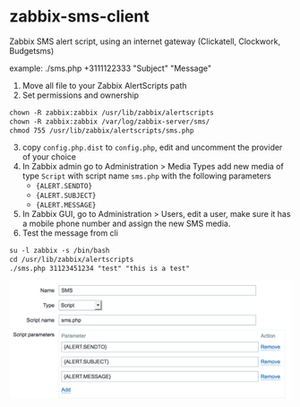 zabbix-sms-client
=================

Zabbix SMS alert script, using an internet gateway (Clickatell, Clockwork, Budgetsms)

example:
./sms.php +3111122333 "Subject" "Message"


1. Move all file to your Zabbix AlertScripts path
2. Set permissions and ownership
```
chown -R zabbix:zabbix /usr/lib/zabbix/alertscripts
chown -R zabbix:zabbix /var/log/zabbix-server/sms/
chmod 755 /usr/lib/zabbix/alertscripts/sms.php
```
3. copy `config.php.dist` to `config.php`, edit and uncomment the provider of your choice
4. In Zabbix admin go to Administration > Media Types add new media of type `Script` with script name `sms.php` with the following parameters
     - `{ALERT.SENDTO}`
     - `{ALERT.SUBJECT}`
     - `{ALERT.MESSAGE}`
5. In Zabbix GUI, go to Administration > Users, edit a user, make sure it has a mobile phone number and assign the new SMS media.
6. Test the message from cli
```
su -l zabbix -s /bin/bash
cd /usr/lib/zabbix/alertscripts
./sms.php 31123451234 "test" "this is a test"
```
![Zabbix SMS media config](zabbix_sms_script_config.png)
